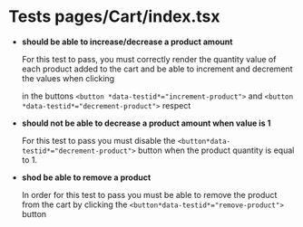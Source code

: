 # Tests pages/Cart/index.tsx

- **should be able to increase/decrease a product amount**
    
     For this test to pass, you must correctly render the quantity value of each product added to the cart and be able to increment and decrement the values when clicking
    
     in the buttons `<button *data-testid*="increment-product">` and `<button *data-testid*="decrement-product">` respect
    
- **should not be able to decrease a product amount when value is 1**
    
     For this test to pass you must disable the `<button*data-testid*="decrement-product">` button when the product quantity is equal to 1.
    
- **shod be able to remove a product**
    
     In order for this test to pass you must be able to remove the product from the cart by clicking the `<button*data-testid*="remove-product">` button